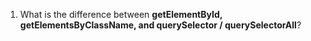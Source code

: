 1. What is the difference between **getElementById, getElementsByClassName, and querySelector / querySelectorAll**?